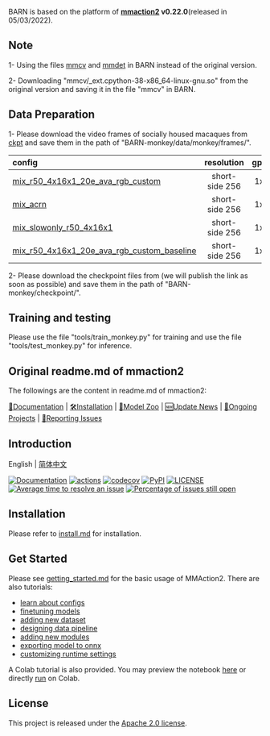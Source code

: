 BARN is based on the platform of **[mmaction2](https://github.com/open-mmlab/mmaction2) v0.22.0**(released in 05/03/2022). 

## Note

1- Using the files [mmcv](https://github.com/BertonYang18/BARN-monkey/tree/main/mmcv) and [mmdet](https://github.com/BertonYang18/BARN-monkey/tree/main/mmdet) in BARN instead of the original version.

2- Downloading "mmcv/_ext.cpython-38-x86_64-linux-gnu.so" from the original version and saving it in the file "mmcv" in BARN.


## Data Preparation

1- Please download the video frames of socially housed macaques from [ckpt](https://drive.google.com/file/d/1xDomKg2tJFlZzPDJZRcWA-92MKK0whcO/view?usp=sharing) and save them in the path of "BARN-monkey/data/monkey/frames/".

|config | resolution | gpus | backbone |pretrain| mAP(%) | gpu_mem(MB) | ckpt |
|:--|:--:|:--:|:--:|:--:|:--:|:--:|:--:|
|[mix_r50_4x16x1_20e_ava_rgb_custom](https://github.com/BertonYang18/BARN-monkey/tree/main/configs/detection/monkey) |short-side 256|1x3| SlowFast | ava v2.1 | 58.8 | 24220 | BARR_monkey_58.8.pth |
|[mix_acrn](https://github.com/BertonYang18/BARN-monkey/tree/main/configs/detection/monkey) |short-side 256|1x3| SlowFast | ava v2.1 | 56.97 | 24220 | ACRN_56.97.pth |
|[mix_slowonly_r50_4x16x1](https://github.com/BertonYang18/BARN-monkey/tree/main/configs/detection/monkey) |short-side 256|1x3| SlowOnly | ava v2.1 | 56.72 | 24220 | slowonly_56.72.pth |
|[mix_r50_4x16x1_20e_ava_rgb_custom_baseline](https://github.com/BertonYang18/BARN-monkey/tree/main/configs/detection/monkey) |short-side 256|1x3| SlowFast | ava v2.1 | 56.03 | 24220 | baseline_56.03.pth |


2- Please download the checkpoint files from (we will publish the link as soon as possible) and save them in the path of "BARN-monkey/checkpoint/".

## Training and testing

Please use the file "tools/train_monkey.py" for training and use the file "tools/test_monkey.py" for inference.

## Original readme.md of mmaction2
The followings are the content in readme.md of mmaction2:

[📘Documentation](https://mmaction2.readthedocs.io/en/latest/) |
[🛠️Installation](https://mmaction2.readthedocs.io/en/latest/install.html) |
[👀Model Zoo](https://mmaction2.readthedocs.io/en/latest/modelzoo.html) |
[🆕Update News](https://mmaction2.readthedocs.io/en/latest/changelog.html) |
[🚀Ongoing Projects](https://github.com/open-mmlab/mmaction2/projects) |
[🤔Reporting Issues](https://github.com/open-mmlab/mmaction2/issues/new/choose)

## Introduction

English | [简体中文](/README_zh-CN.md)

[![Documentation](https://readthedocs.org/projects/mmaction2/badge/?version=latest)](https://mmaction2.readthedocs.io/en/latest/)
[![actions](https://github.com/open-mmlab/mmaction2/workflows/build/badge.svg)](https://github.com/open-mmlab/mmaction2/actions)
[![codecov](https://codecov.io/gh/open-mmlab/mmaction2/branch/master/graph/badge.svg)](https://codecov.io/gh/open-mmlab/mmaction2)
[![PyPI](https://img.shields.io/pypi/v/mmaction2)](https://pypi.org/project/mmaction2/)
[![LICENSE](https://img.shields.io/github/license/open-mmlab/mmaction2.svg)](https://github.com/open-mmlab/mmaction2/blob/master/LICENSE)
[![Average time to resolve an issue](https://isitmaintained.com/badge/resolution/open-mmlab/mmaction2.svg)](https://github.com/open-mmlab/mmaction2/issues)
[![Percentage of issues still open](https://isitmaintained.com/badge/open/open-mmlab/mmaction2.svg)](https://github.com/open-mmlab/mmaction2/issues)


## Installation

Please refer to [install.md](docs/install.md) for installation.

## Get Started

Please see [getting_started.md](docs/getting_started.md) for the basic usage of MMAction2.
There are also tutorials:

- [learn about configs](docs/tutorials/1_config.md)
- [finetuning models](docs/tutorials/2_finetune.md)
- [adding new dataset](docs/tutorials/3_new_dataset.md)
- [designing data pipeline](docs/tutorials/4_data_pipeline.md)
- [adding new modules](docs/tutorials/5_new_modules.md)
- [exporting model to onnx](docs/tutorials/6_export_model.md)
- [customizing runtime settings](docs/tutorials/7_customize_runtime.md)

A Colab tutorial is also provided. You may preview the notebook [here](demo/mmaction2_tutorial.ipynb) or directly [run](https://colab.research.google.com/github/open-mmlab/mmaction2/blob/master/demo/mmaction2_tutorial.ipynb) on Colab.


## License

This project is released under the [Apache 2.0 license](LICENSE).
